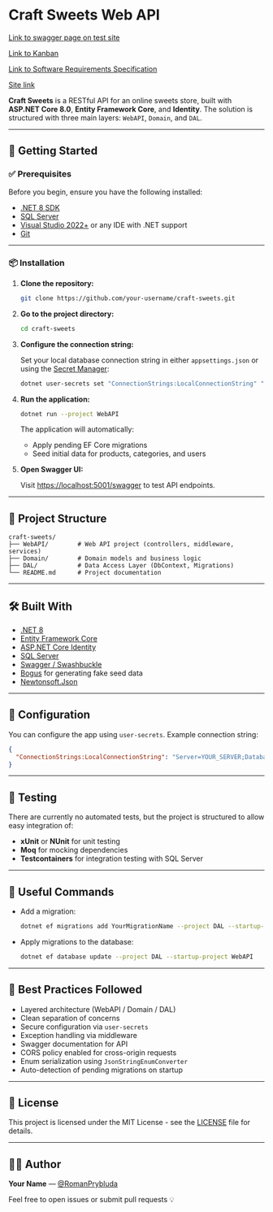 # Craft Sweets Web API

[Link to swagger page on test site](http://craft-sweets.runasp.net/swagger/index.html)

[Link to Kanban](https://github.com/users/gentlenestle/projects/1)

[Link to Software Requirements Specification](https://docs.google.com/document/d/1hcFULwdvsAFvCo67wSuyIMmszhERiu9VX_tDqdbu9A0/edit?tab=t.0#heading=h.37fyoutx2o50)

[Site link](https://sweet-online-store.vercel.app/)

**Craft Sweets** is a RESTful API for an online sweets store, built with **ASP.NET Core 8.0**, **Entity Framework Core**, and **Identity**. The solution is structured with three main layers: `WebAPI`, `Domain`, and `DAL`.

---

## 🚀 Getting Started

### ✅ Prerequisites

Before you begin, ensure you have the following installed:

- [.NET 8 SDK](https://dotnet.microsoft.com/download/dotnet/8.0)
- [SQL Server](https://www.microsoft.com/en-us/sql-server/sql-server-downloads)
- [Visual Studio 2022+](https://visualstudio.microsoft.com/) or any IDE with .NET support
- [Git](https://git-scm.com/)

---

### 📦 Installation

1. **Clone the repository:**

   ```bash
   git clone https://github.com/your-username/craft-sweets.git
   ```

2. **Go to the project directory:**

   ```bash   
   cd craft-sweets
   ```

3. **Configure the connection string:**

   Set your local database connection string in either `appsettings.json` or using the [Secret Manager](https://learn.microsoft.com/en-us/aspnet/core/security/app-secrets):

   ```bash
   dotnet user-secrets set "ConnectionStrings:LocalConnectionString" "Server=YOUR_SERVER_NAME;Database=CraftSweetDB;Trusted_Connection=True;Encrypt=False;"
   ```

4. **Run the application:**

   ```bash
   dotnet run --project WebAPI
   ```

   The application will automatically:
   - Apply pending EF Core migrations
   - Seed initial data for products, categories, and users

5. **Open Swagger UI:**

   Visit [https://localhost:5001/swagger](https://localhost:5001/swagger) to test API endpoints.

---

## 🧱 Project Structure

```
craft-sweets/
├── WebAPI/        # Web API project (controllers, middleware, services)
├── Domain/        # Domain models and business logic
├── DAL/           # Data Access Layer (DbContext, Migrations)
└── README.md      # Project documentation
```

---

## 🛠️ Built With

- [.NET 8](https://dotnet.microsoft.com/)
- [Entity Framework Core](https://docs.microsoft.com/ef/core/)
- [ASP.NET Core Identity](https://learn.microsoft.com/aspnet/core/security/authentication/identity)
- [SQL Server](https://www.microsoft.com/en-us/sql-server/)
- [Swagger / Swashbuckle](https://github.com/domaindrivendev/Swashbuckle.AspNetCore)
- [Bogus](https://github.com/bchavez/Bogus) for generating fake seed data
- [Newtonsoft.Json](https://www.newtonsoft.com/json)

---

## 🔧 Configuration

You can configure the app using `user-secrets`. Example connection string:

```json
{
  "ConnectionStrings:LocalConnectionString": "Server=YOUR_SERVER;Database=CraftSweetDB;Trusted_Connection=True;Encrypt=False;"
}
```

---

## 🧪 Testing

There are currently no automated tests, but the project is structured to allow easy integration of:

- **xUnit** or **NUnit** for unit testing
- **Moq** for mocking dependencies
- **Testcontainers** for integration testing with SQL Server

---

## 📌 Useful Commands

- Add a migration:

  ```bash
  dotnet ef migrations add YourMigrationName --project DAL --startup-project WebAPI
  ```

- Apply migrations to the database:

  ```bash
  dotnet ef database update --project DAL --startup-project WebAPI
  ```

---

## 📖 Best Practices Followed

- Layered architecture (WebAPI / Domain / DAL)
- Clean separation of concerns
- Secure configuration via `user-secrets`
- Exception handling via middleware
- Swagger documentation for API
- CORS policy enabled for cross-origin requests
- Enum serialization using `JsonStringEnumConverter`
- Auto-detection of pending migrations on startup

---

## 📄 License

This project is licensed under the MIT License - see the [LICENSE](LICENSE) file for details.

---

## 🙋‍♂️ Author

**Your Name** — [@RomanPrybluda](https://github.com/RomanPrybluda)

Feel free to open issues or submit pull requests 💡
